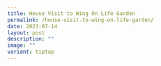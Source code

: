```yaml
---
title: House Visit to Wing On Life Garden
permalink: /house-visit-to-wing-on-life-garden/
date: 2023-07-14
layout: post
description: ""
image: ""
variant: tiptap
---
```

